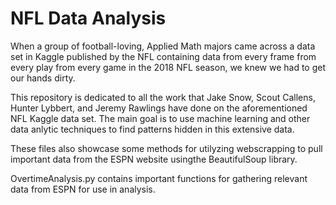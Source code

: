 # NFL Data Analysis

When a group of football-loving, Applied Math majors came across a data set in Kaggle published by the NFL containing data from every frame from every play from every
game in the 2018 NFL season, we knew we had to get our hands dirty. 

This repository is dedicated to all the work that Jake Snow, Scout Callens, Hunter Lybbert, and Jeremy Rawlings have done on the aforementioned NFL Kaggle data set. The main
goal is to use machine learning and other data anlytic techniques to find patterns hidden in this extensive data.

These files also showcase some methods for utilyzing webscrapping to pull important data from the ESPN website usingthe BeautifulSoup library. 


OvertimeAnalysis.py contains important functions for gathering relevant data from ESPN for use in analysis. 


